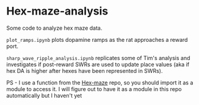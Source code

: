 # Hex-maze-analysis

Some code to analyze hex maze data.

`plot_ramps.ipynb` plots dopamine ramps as the rat approaches a reward port.

`sharp_wave_ripple_analysis.ipynb` replicates some of Tim's analysis and investigates if post-reward SWRs are used to update place values (aka if hex DA is higher after hexes have been represented in SWRs).


PS - I use a function from the [Hex-maze](https://github.com/calderast/Hex-maze/tree/main) repo, so you should import it as a module to access it. I will figure out to have it as a module in this repo automatically but I haven't yet
